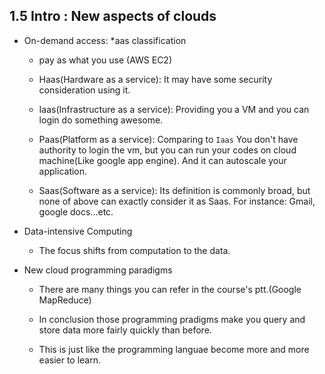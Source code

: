 ## 1.5 Intro : New aspects of clouds

- On-demand access: *aas classification
  
  - pay as what you use (AWS EC2)

  - Haas(Hardware as a service): It may have some security consideration using it.

  - Iaas(Infrastructure as a service): Providing you a VM and you can login do something awesome.

  - Paas(Platform as a service): Comparing to `Iaas` You don't have authority to login the vm, but you can run your codes on cloud machine(Like google app engine). And it can autoscale your application.
  
  - Saas(Software as a service): Its definition is commonly broad, but none of above can exactly consider it as Saas. For instance: Gmail, google docs...etc.

- Data-intensive Computing

  - The focus shifts from computation to the data.

- New cloud programming paradigms

  - There are many things you can refer in the course's ptt.(Google MapReduce)

  - In conclusion those programming pradigms make you query and store data more fairly quickly than before.

  - This is just like the programming languae become more and more easier to learn.